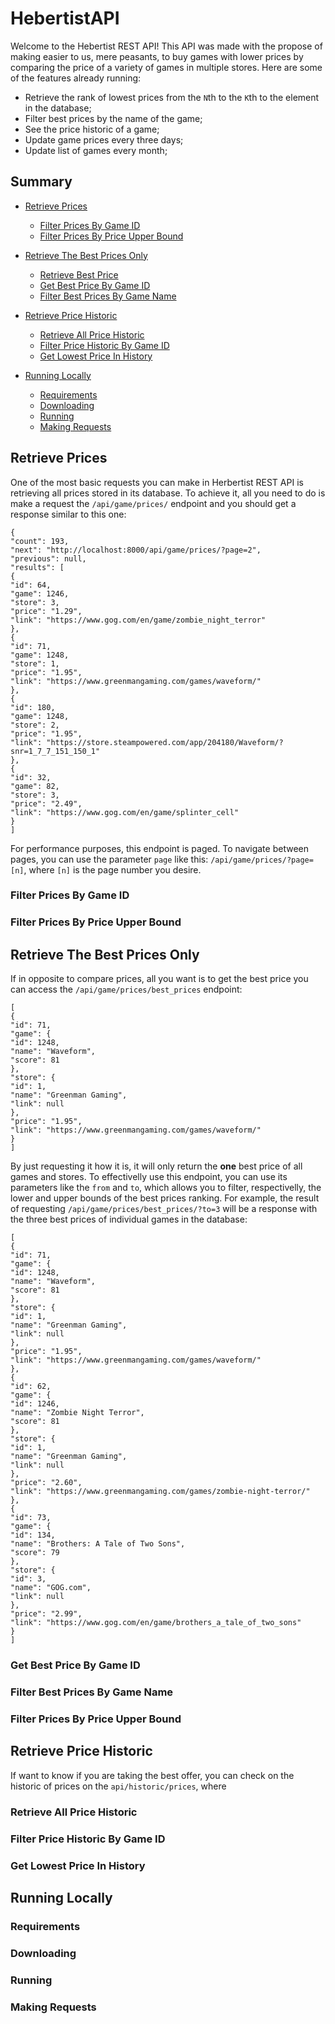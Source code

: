 # HebertistAPI

Welcome to the Hebertist REST API! This API was made with the propose of making easier to us, mere peasants, to buy games with lower prices by comparing the price of a variety of games in multiple stores. Here are some of the features already running:

- Retrieve the rank of lowest prices from the `N`th to the `K`th to the element in the database;
- Filter best prices by the name of the game;
- See the price historic of a game;
- Update game prices every three days;
- Update list of games every month;

## Summary

- [Retrieve Prices](#retrieve-prices)

  - [Filter Prices By Game ID](#filter-prices-by-game-id)
  - [Filter Prices By Price Upper Bound](#filter-prices-by-price-upper-bound)

- [Retrieve The Best Prices Only](#retrieve-the-best-prices-only)

  - [Retrieve Best Price](#retrieve-best-price)
  - [Get Best Price By Game ID](#get-best-price-by-game-id)
  - [Filter Best Prices By Game Name](#filter-best-prices-by-game-name)

- [Retrieve Price Historic](#retrieve-price-historic)

  - [Retrieve All Price Historic](#retrieve-all-price-historic)
  - [Filter Price Historic By Game ID](#filter-price-historic-by-game-id)
  - [Get Lowest Price In History](#get-lowest-price-in-history)

- [Running Locally](#running-locally)

  - [Requirements](#requirements)
  - [Downloading](#downloading)
  - [Running](#running)
  - [Making Requests](#making-requests)

## Retrieve Prices

One of the most basic requests you can make in Herbertist REST API is retrieving all prices stored in its database. To achieve it, all you need to do is make a request the `/api/game/prices/` endpoint and you should get a response similar to this one:

```
{
"count": 193,
"next": "http://localhost:8000/api/game/prices/?page=2",
"previous": null,
"results": [
{
"id": 64,
"game": 1246,
"store": 3,
"price": "1.29",
"link": "https://www.gog.com/en/game/zombie_night_terror"
},
{
"id": 71,
"game": 1248,
"store": 1,
"price": "1.95",
"link": "https://www.greenmangaming.com/games/waveform/"
},
{
"id": 180,
"game": 1248,
"store": 2,
"price": "1.95",
"link": "https://store.steampowered.com/app/204180/Waveform/?snr=1_7_7_151_150_1"
},
{
"id": 32,
"game": 82,
"store": 3,
"price": "2.49",
"link": "https://www.gog.com/en/game/splinter_cell"
}
]
```

For performance purposes, this endpoint is paged. To navigate between pages, you can use the parameter `page` like this: `/api/game/prices/?page=[n]`, where `[n]` is the page number you desire.

### Filter Prices By Game ID

### Filter Prices By Price Upper Bound

## Retrieve The Best Prices Only

If in opposite to compare prices, all you want is to get the best price you can access the `/api/game/prices/best_prices` endpoint:

```
[
{
"id": 71,
"game": {
"id": 1248,
"name": "Waveform",
"score": 81
},
"store": {
"id": 1,
"name": "Greenman Gaming",
"link": null
},
"price": "1.95",
"link": "https://www.greenmangaming.com/games/waveform/"
}
]
```

By just requesting it how it is, it will only return the **one** best price of all games and stores. To effectivelly use this endpoint, you can use its parameters like the `from` and `to`, which allows you to filter, respectivelly, the lower and upper bounds of the best prices ranking. For example, the result of requesting `/api/game/prices/best_prices/?to=3` will be a response with the three best prices of individual games in the database:

```
[
{
"id": 71,
"game": {
"id": 1248,
"name": "Waveform",
"score": 81
},
"store": {
"id": 1,
"name": "Greenman Gaming",
"link": null
},
"price": "1.95",
"link": "https://www.greenmangaming.com/games/waveform/"
},
{
"id": 62,
"game": {
"id": 1246,
"name": "Zombie Night Terror",
"score": 81
},
"store": {
"id": 1,
"name": "Greenman Gaming",
"link": null
},
"price": "2.60",
"link": "https://www.greenmangaming.com/games/zombie-night-terror/"
},
{
"id": 73,
"game": {
"id": 134,
"name": "Brothers: A Tale of Two Sons",
"score": 79
},
"store": {
"id": 3,
"name": "GOG.com",
"link": null
},
"price": "2.99",
"link": "https://www.gog.com/en/game/brothers_a_tale_of_two_sons"
}
]
```

### Get Best Price By Game ID

### Filter Best Prices By Game Name

### Filter Prices By Price Upper Bound

## Retrieve Price Historic

If want to know if you are taking the best offer, you can check on the historic of prices on the `api/historic/prices`, where

### Retrieve All Price Historic

### Filter Price Historic By Game ID

### Get Lowest Price In History

## Running Locally

### Requirements

### Downloading

### Running

### Making Requests
